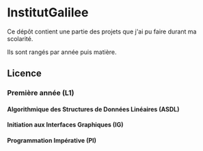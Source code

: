 # InstitutGalilee

Ce dépôt contient une partie des projets que j'ai pu faire durant ma scolarité.

Ils sont rangés par année puis matière.

## Licence

### Première année (L1)

#### Algorithmique des Structures de Données Linéaires (ASDL)

#### Initiation aux Interfaces Graphiques (IG)

#### Programmation Impérative (PI)
